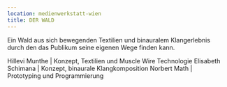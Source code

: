 ```yaml
---
location: medienwerkstatt-wien
title: DER WALD
---
```


Ein Wald aus sich bewegenden Textilien und binauralem Klangerlebnis
durch den das Publikum seine eigenen Wege finden kann.

Hillevi Munthe | Konzept, Textilien und Muscle Wire Technologie
Elisabeth Schimana | Konzept, binaurale Klangkomposition
Norbert Math | Prototyping und Programmierung